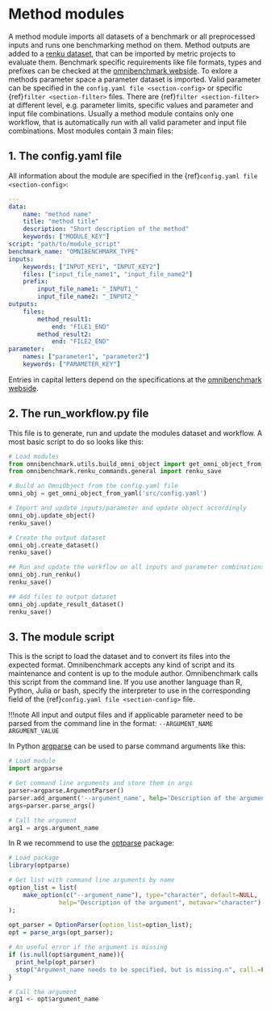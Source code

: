 # Method modules

A method module imports all datasets of a benchmark or all preprocessed inputs and runs one benchmarking method on them. Method outputs are added to a [renku dataset](https://renku.readthedocs.io/en/latest/topic-guides/data.html#), that can be imported by metric projects to evaluate them. Benchmark specific requirements like file formats, types and prefixes can be checked at the [omnibenchmark webside](https://omnibenchmark.pages.uzh.ch/omni_dash/index.html). To exlore a methods parameter space a parameter dataset is imported. Valid parameter can be specified in the `config.yaml file <section-config>` or specific {ref}`filter <section-filter>` files. There are {ref}`filter <section-filter>` at different level, e.g. parameter limits, specific values and parameter and input file combinations. Usually a method module contains only one workflow, that is automatically run with all valid parameter and input file combinations. Most modules contain 3 main files:

## 1. The config.yaml file

All information about the module are specified in the {ref}`config.yaml file <section-config>`:

```yaml
---
data:
    name: "method name"
    title: "method title"
    description: "Short description of the method"
    keywords: ["MODULE_KEY"]
script: "path/to/module_script"
benchmark_name: "OMNIBENCHMARK_TYPE"
inputs:
    keywords: ["INPUT_KEY1", "INPUT_KEY2"]
    files: ["input_file_name1", "input_file_name2"]
    prefix:
        input_file_name1: "_INPUT1_"
        input_file_name2: "_INPUT2_"
outputs:
    files:
        method_result1: 
            end: "FILE1_END"
        method_result2:
            end: "FILE2_END"
parameter:
    names: ["parameter1", "parameter2"]
    keywords: ["PARAMETER_KEY"]
```

Entries in capital letters depend on the specifications at the [omnibenchmark webside](https://omnibenchmark.pages.uzh.ch/omni_dash/index.html).

## 2. The run_workflow.py file

This file is to generate, run and update the modules dataset and workflow. A most basic script to do so looks like this:

```python
# Load modules
from omnibenchmark.utils.build_omni_object import get_omni_object_from_yaml
from omnibenchmark.renku_commands.general import renku_save

# Build an OmniObject from the config.yaml file
omni_obj = get_omni_object_from_yaml('src/config.yaml')

# Import and update inputs/parameter and update object accordingly 
omni_obj.update_object()
renku_save()

# Create the output dataset
omni_obj.create_dataset()
renku_save()

## Run and update the workflow on all inputs and parameter combinations
omni_obj.run_renku()
renku_save()

## Add files to output dataset
omni_obj.update_result_dataset()
renku_save()
```

## 3. The module script

This is the script to load the dataset and to convert its files into the expected format.
Omnibenchmark accepts any kind of script and its maintenance and content is up to the module author.
Omnibenchmark calls this script from the command line. If you use another language than R, Python, Julia or bash, specify the interpreter to use in the corresponding field of the {ref}`config.yaml file <section-config>` file.

!!!note
    All input and output files and if applicable parameter need to be parsed from the command line in the format:
    `--ARGUMENT_NAME ARGUMENT_VALUE`

In Python [argparse](https://pypi.org/project/argparse/) can be used to parse command arguments like this:

```python
# Load module
import argparse

# Get command line arguments and store them in args
parser=argparse.ArgumentParser()
parser.add_argument('--argument_name', help='Description of the argument')
args=parser.parse_args()

# Call the argument
arg1 = args.argument_name

```

In R we recommend to use the [optparse](https://cran.r-project.org/web/packages/optparse/index.html) package:

```r
# Load package
library(optparse)

# Get list with command line arguments by name
option_list = list(
    make_option(c("--argument_name"), type="character", default=NULL, 
              help="Description of the argument", metavar="character")
); 
 
opt_parser = OptionParser(option_list=option_list);
opt = parse_args(opt_parser);

# An useful error if the argument is missing
if (is.null(opt$argument_name)){
  print_help(opt_parser)
  stop("Argument_name needs to be specified, but is missing.n", call.=FALSE)
}

# Call the argument
arg1 <- opt$argument_name
```
